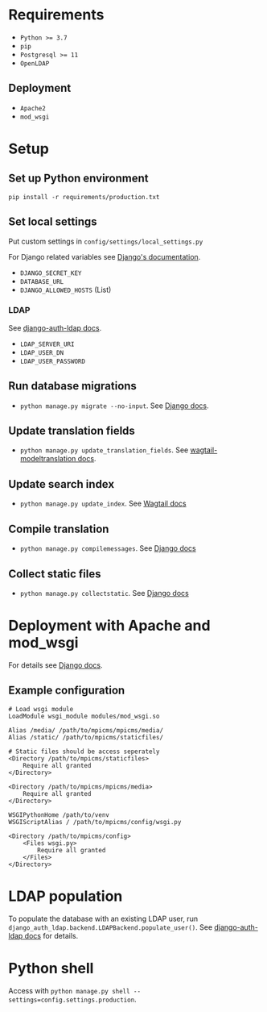 # Requirements
- `Python >= 3.7`
- `pip`
- `Postgresql >= 11`
- `OpenLDAP`

## Deployment
- `Apache2`
- `mod_wsgi`

# Setup
## Set up Python environment
`pip install -r requirements/production.txt`

## Set local settings
Put custom settings in `config/settings/local_settings.py`

For Django related variables see [Django's documentation](https://docs.djangoproject.com/en/dev/ref/settings/).
- `DJANGO_SECRET_KEY`
- `DATABASE_URL`
- `DJANGO_ALLOWED_HOSTS` (List)

### LDAP
See [django-auth-ldap docs](https://django-auth-ldap.readthedocs.io/en/latest/authentication.html#server-config).
- `LDAP_SERVER_URI`
- `LDAP_USER_DN`
- `LDAP_USER_PASSWORD`

## Run database migrations
- `python manage.py migrate --no-input`. See [Django docs](https://docs.djangoproject.com/en/2.2/ref/django-admin/#django-admin-migrate).

## Update translation fields
- `python manage.py update_translation_fields`. See [wagtail-modeltranslation docs](https://wagtail-modeltranslation.readthedocs.io/en/latest/management%20commands.html#the-update-translation-fields-command).

## Update search index
- `python manage.py update_index`. See [Wagtail docs](https://docs.wagtail.io/en/latest/reference/management_commands.html#update-index)

## Compile translation
- `python manage.py compilemessages`. See [Django docs](https://docs.djangoproject.com/en/2.2/ref/django-admin/#django-admin-compilemessages)

## Collect static files
- `python manage.py collectstatic`. See [Django docs](https://docs.djangoproject.com/en/2.2/ref/contrib/staticfiles/#collectstatic)

# Deployment with Apache and mod_wsgi
For details see [Django docs](https://docs.djangoproject.com/en/dev/howto/deployment/wsgi/modwsgi/).

## Example configuration
```
# Load wsgi module
LoadModule wsgi_module modules/mod_wsgi.so

Alias /media/ /path/to/mpicms/mpicms/media/
Alias /static/ /path/to/mpicms/staticfiles/

# Static files should be access seperately
<Directory /path/to/mpicms/staticfiles>
    Require all granted
</Directory>

<Directory /path/to/mpicms/mpicms/media>
    Require all granted
</Directory>

WSGIPythonHome /path/to/venv
WSGIScriptAlias / /path/to/mpicms/config/wsgi.py

<Directory /path/to/mpicms/config>
    <Files wsgi.py>
        Require all granted
    </Files>
</Directory>
```

# LDAP population
To populate the database with an existing LDAP user, run `django_auth_ldap.backend.LDAPBackend.populate_user()`. See [django-auth-ldap docs](https://django-auth-ldap.readthedocs.io/en/latest/users.html#updating-users) for details.

# Python shell
Access with `python manage.py shell --settings=config.settings.production`.